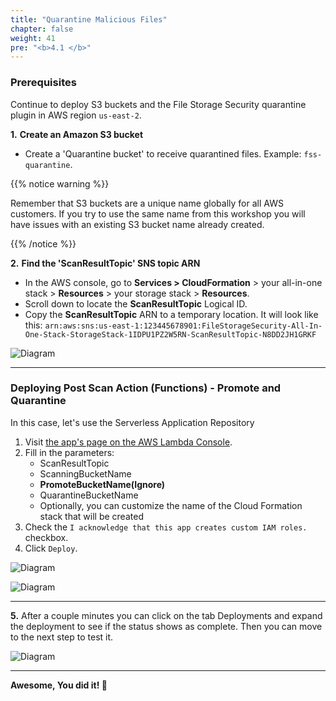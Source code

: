 ```yaml
---
title: "Quarantine Malicious Files"
chapter: false
weight: 41
pre: "<b>4.1 </b>"
---
```


### Prerequisites

Continue to deploy S3 buckets and the File Storage Security quarantine plugin in AWS region ```us-east-2```. 

**1.** **Create an Amazon S3 bucket**

- Create a 'Quarantine bucket' to receive quarantined files. Example: `fss-quarantine`.

{{% notice warning %}}
<p style='text-align: left;'>
Remember that S3 buckets are a unique name globally for all AWS customers. If you try to use the same name from this workshop you will have issues with an existing S3 bucket name already created.
</p>
{{% /notice %}}


**2.** **Find the 'ScanResultTopic' SNS topic ARN**

- In the AWS console, go to **Services > CloudFormation** > your all-in-one stack > **Resources** > your storage stack > **Resources**.
- Scroll down to locate the  **ScanResultTopic** Logical ID.
- Copy the **ScanResultTopic** ARN to a temporary location. It will look like this: `arn:aws:sns:us-east-1:123445678901:FileStorageSecurity-All-In-One-Stack-StorageStack-1IDPU1PZ2W5RN-ScanResultTopic-N8DD2JH1GRKF`

![Diagram](/images/slack_2.png)

---

### Deploying Post Scan Action (Functions) - Promote and Quarantine

In this case, let's use the Serverless Application Repository

1. Visit [the app's page on the AWS Lambda Console](https://us-east-1.console.aws.amazon.com/lambda/home?region=us-east-1#/create/app?applicationId=arn:aws:serverlessrepo:us-east-1:415485722356:applications/cloudone-filestorage-plugin-action-promote-or-quarantine).
2. Fill in the parameters:
    * ScanResultTopic
    * ScanningBucketName
    * **PromoteBucketName(Ignore)**
    * QuarantineBucketName
    * Optionally, you can customize the name of the Cloud Formation stack that will be created
3. Check the `I acknowledge that this app creates custom IAM roles.` checkbox.
4. Click `Deploy`.

![Diagram](/images/scan_action_1.png)

![Diagram](/images/scan_action_3.png)

----

**5.** After a couple minutes you can click on the tab Deployments and expand the deployment to see if the status shows as complete. Then you can move to the next step to test it.

![Diagram](/images/scan_action_4.png)


---

<b>Awesome, You did it! :tada: </b>
        



